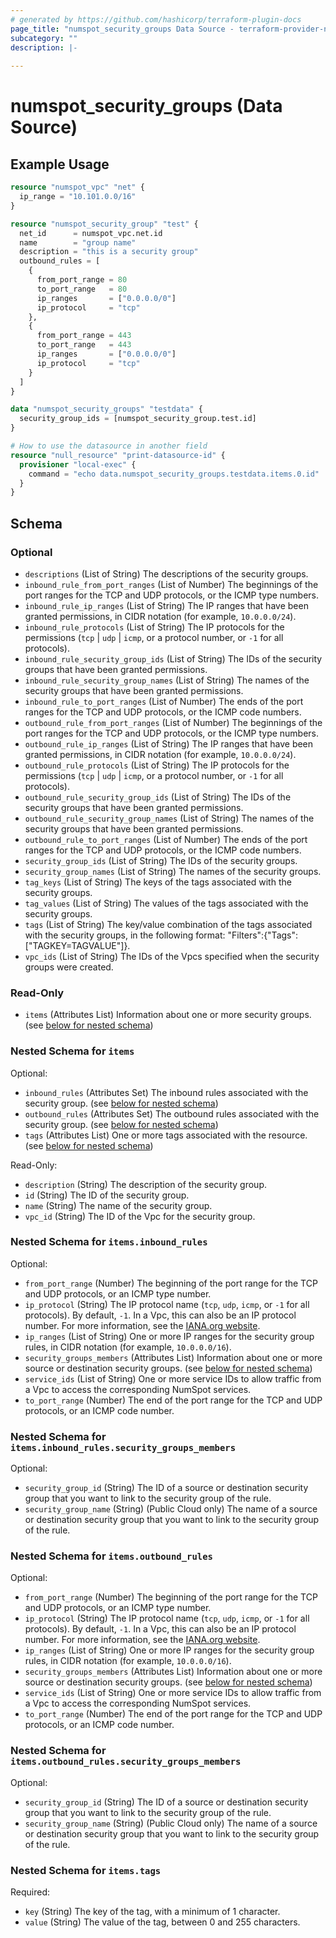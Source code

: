 ```yaml
---
# generated by https://github.com/hashicorp/terraform-plugin-docs
page_title: "numspot_security_groups Data Source - terraform-provider-numspot"
subcategory: ""
description: |-
  
---
```


# numspot_security_groups (Data Source)



## Example Usage

```terraform
resource "numspot_vpc" "net" {
  ip_range = "10.101.0.0/16"
}

resource "numspot_security_group" "test" {
  net_id      = numspot_vpc.net.id
  name        = "group name"
  description = "this is a security group"
  outbound_rules = [
    {
      from_port_range = 80
      to_port_range   = 80
      ip_ranges       = ["0.0.0.0/0"]
      ip_protocol     = "tcp"
    },
    {
      from_port_range = 443
      to_port_range   = 443
      ip_ranges       = ["0.0.0.0/0"]
      ip_protocol     = "tcp"
    }
  ]
}

data "numspot_security_groups" "testdata" {
  security_group_ids = [numspot_security_group.test.id]
}

# How to use the datasource in another field
resource "null_resource" "print-datasource-id" {
  provisioner "local-exec" {
    command = "echo data.numspot_security_groups.testdata.items.0.id"
  }
}
```

<!-- schema generated by tfplugindocs -->
## Schema

### Optional

- `descriptions` (List of String) The descriptions of the security groups.
- `inbound_rule_from_port_ranges` (List of Number) The beginnings of the port ranges for the TCP and UDP protocols, or the ICMP type numbers.
- `inbound_rule_ip_ranges` (List of String) The IP ranges that have been granted permissions, in CIDR notation (for example, `10.0.0.0/24`).
- `inbound_rule_protocols` (List of String) The IP protocols for the permissions (`tcp` \| `udp` \| `icmp`, or a protocol number, or `-1` for all protocols).
- `inbound_rule_security_group_ids` (List of String) The IDs of the security groups that have been granted permissions.
- `inbound_rule_security_group_names` (List of String) The names of the security groups that have been granted permissions.
- `inbound_rule_to_port_ranges` (List of Number) The ends of the port ranges for the TCP and UDP protocols, or the ICMP code numbers.
- `outbound_rule_from_port_ranges` (List of Number) The beginnings of the port ranges for the TCP and UDP protocols, or the ICMP type numbers.
- `outbound_rule_ip_ranges` (List of String) The IP ranges that have been granted permissions, in CIDR notation (for example, `10.0.0.0/24`).
- `outbound_rule_protocols` (List of String) The IP protocols for the permissions (`tcp` \| `udp` \| `icmp`, or a protocol number, or `-1` for all protocols).
- `outbound_rule_security_group_ids` (List of String) The IDs of the security groups that have been granted permissions.
- `outbound_rule_security_group_names` (List of String) The names of the security groups that have been granted permissions.
- `outbound_rule_to_port_ranges` (List of Number) The ends of the port ranges for the TCP and UDP protocols, or the ICMP code numbers.
- `security_group_ids` (List of String) The IDs of the security groups.
- `security_group_names` (List of String) The names of the security groups.
- `tag_keys` (List of String) The keys of the tags associated with the security groups.
- `tag_values` (List of String) The values of the tags associated with the security groups.
- `tags` (List of String) The key/value combination of the tags associated with the security groups, in the following format: "Filters":{"Tags":["TAGKEY=TAGVALUE"]}.
- `vpc_ids` (List of String) The IDs of the Vpcs specified when the security groups were created.

### Read-Only

- `items` (Attributes List) Information about one or more security groups. (see [below for nested schema](#nestedatt--items))

<a id="nestedatt--items"></a>
### Nested Schema for `items`

Optional:

- `inbound_rules` (Attributes Set) The inbound rules associated with the security group. (see [below for nested schema](#nestedatt--items--inbound_rules))
- `outbound_rules` (Attributes Set) The outbound rules associated with the security group. (see [below for nested schema](#nestedatt--items--outbound_rules))
- `tags` (Attributes List) One or more tags associated with the resource. (see [below for nested schema](#nestedatt--items--tags))

Read-Only:

- `description` (String) The description of the security group.
- `id` (String) The ID of the security group.
- `name` (String) The name of the security group.
- `vpc_id` (String) The ID of the Vpc for the security group.

<a id="nestedatt--items--inbound_rules"></a>
### Nested Schema for `items.inbound_rules`

Optional:

- `from_port_range` (Number) The beginning of the port range for the TCP and UDP protocols, or an ICMP type number.
- `ip_protocol` (String) The IP protocol name (`tcp`, `udp`, `icmp`, or `-1` for all protocols). By default, `-1`. In a Vpc, this can also be an IP protocol number. For more information, see the [IANA.org website](https://www.iana.org/assignments/protocol-numbers/protocol-numbers.xhtml).
- `ip_ranges` (List of String) One or more IP ranges for the security group rules, in CIDR notation (for example, `10.0.0.0/16`).
- `security_groups_members` (Attributes List) Information about one or more source or destination security groups. (see [below for nested schema](#nestedatt--items--inbound_rules--security_groups_members))
- `service_ids` (List of String) One or more service IDs to allow traffic from a Vpc to access the corresponding NumSpot services.
- `to_port_range` (Number) The end of the port range for the TCP and UDP protocols, or an ICMP code number.

<a id="nestedatt--items--inbound_rules--security_groups_members"></a>
### Nested Schema for `items.inbound_rules.security_groups_members`

Optional:

- `security_group_id` (String) The ID of a source or destination security group that you want to link to the security group of the rule.
- `security_group_name` (String) (Public Cloud only) The name of a source or destination security group that you want to link to the security group of the rule.



<a id="nestedatt--items--outbound_rules"></a>
### Nested Schema for `items.outbound_rules`

Optional:

- `from_port_range` (Number) The beginning of the port range for the TCP and UDP protocols, or an ICMP type number.
- `ip_protocol` (String) The IP protocol name (`tcp`, `udp`, `icmp`, or `-1` for all protocols). By default, `-1`. In a Vpc, this can also be an IP protocol number. For more information, see the [IANA.org website](https://www.iana.org/assignments/protocol-numbers/protocol-numbers.xhtml).
- `ip_ranges` (List of String) One or more IP ranges for the security group rules, in CIDR notation (for example, `10.0.0.0/16`).
- `security_groups_members` (Attributes List) Information about one or more source or destination security groups. (see [below for nested schema](#nestedatt--items--outbound_rules--security_groups_members))
- `service_ids` (List of String) One or more service IDs to allow traffic from a Vpc to access the corresponding NumSpot services.
- `to_port_range` (Number) The end of the port range for the TCP and UDP protocols, or an ICMP code number.

<a id="nestedatt--items--outbound_rules--security_groups_members"></a>
### Nested Schema for `items.outbound_rules.security_groups_members`

Optional:

- `security_group_id` (String) The ID of a source or destination security group that you want to link to the security group of the rule.
- `security_group_name` (String) (Public Cloud only) The name of a source or destination security group that you want to link to the security group of the rule.



<a id="nestedatt--items--tags"></a>
### Nested Schema for `items.tags`

Required:

- `key` (String) The key of the tag, with a minimum of 1 character.
- `value` (String) The value of the tag, between 0 and 255 characters.
